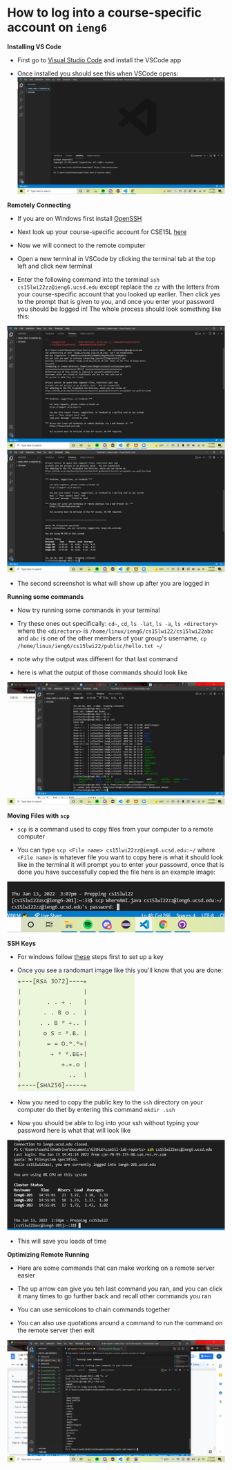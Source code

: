 # How to log into a course-specific account on `ieng6`

**Installing VS Code**

* First go to [Visual Studio Code](https://code.visualstudio.com/) and install the VSCode app

* Once installed you should see this when VSCode opens: 
![Image](Screenshot%20(22).png)



 **Remotely Connecting**

* If you are on Windows first install [OpenSSH](https://docs.microsoft.com/en-us/windows-server/administration/openssh/openssh_install_firstuse)

* Next look up your course-specific account for CSE15L [here](https://sdacs.ucsd.edu/~icc/index.php)

* Now we will connect to the remote computer

* Open a new terminal in VSCode by clicking the terminal tab at the top left and click new terminal

* Enter the following command into the terminal `ssh cs15lwi22zz@ieng6.ucsd.edu` except replace the `zz` with the letters from your course-specific account that you looked up earlier. Then click yes to the prompt that is given to you, and once you enter your password you should be logged in! The whole process should look something like this: 

![Image](Screenshot%20(24).png)
![Image](Screenshot%20(23).png)

* The second screenshot is what will show up after you are logged in



**Running some commands**

* Now try running some commands in your terminal

* Try these ones out specifically: `cd~`, `cd`, `ls -lat`, `ls -a`, `ls <directory>` where the `<directory>` is `/home/linux/ieng6/cs15lwi22/cs15lwi22abc` and `abc` is one of the other members of your group's username, `cp /home/linux/ieng6/cs15lwi22/public/hello.txt ~/`

* note why the output was different for that last command

* here is what the output of those commands should look like

![Image](Screenshot%20(25).png)


**Moving Files with `scp`**

* `scp` is a command used to copy files from your computer to a remote computer

* You can type `scp <File name> cs15lwi22zz@ieng6.ucsd.edu:~/` where `<File name>` is whatever file you want to copy here is what it should look like in the terminal it will prompt you to enter your passowrd, once that is done you have successfully copied the file here is an example image: 

![Image](Screenshot%20(36).png)


**SSH Keys**

* For windows follow [these](https://docs.microsoft.com/en-us/windows-server/administration/openssh/openssh_keymanagement#user-key-generation) steps first to set up a key

* Once you see a randomart image like this you'll know that you are done: 
![Image](Screenshot%20(33).png)

* Now you need to copy the public key to the `ssh` directory on your computer do thet by entering this command `mkdir .ssh`

* Now you should be able to log into your ssh without typing your password here is what that will look like

![Image](Screenshot%20(34).png)

* This will save you loads of time 

**Optimizing Remote Running**

* Here are some commands that can make working on a remote server easier 

* The up arrow can give you teh last command you ran, and you can click it many times to go further back and recall other commands you ran

* You can use semicolons to chain commands together

* You can also use quotations around a command to run the command on the remote server then exit

![Image](Screenshot%20(37).png)




